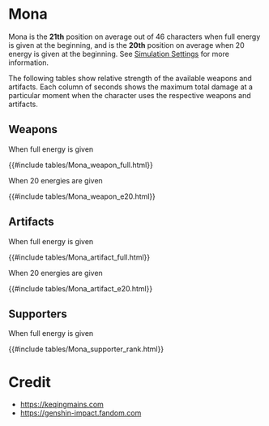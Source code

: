 # Mona

Mona is the **21th** position on average out of 46
characters when full energy is given at the beginning, and is the
**20th** position on average when 20 energy is given at the
beginning. See [Simulation Settings](./simulation_settings.md) for more
information.

The following tables show relative strength of the available weapons and
artifacts. Each column of seconds shows the maximum total damage at a
particular moment when the character uses the respective weapons and
artifacts.

## Weapons

When full energy is given

{{#include tables/Mona_weapon_full.html}}

When 20 energies are given

{{#include tables/Mona_weapon_e20.html}}

## Artifacts

When full energy is given

{{#include tables/Mona_artifact_full.html}}

When 20 energies are given

{{#include tables/Mona_artifact_e20.html}}

## Supporters

When full energy is given

{{#include tables/Mona_supporter_rank.html}}

# Credit

- <https://keqingmains.com>
- <https://genshin-impact.fandom.com>

